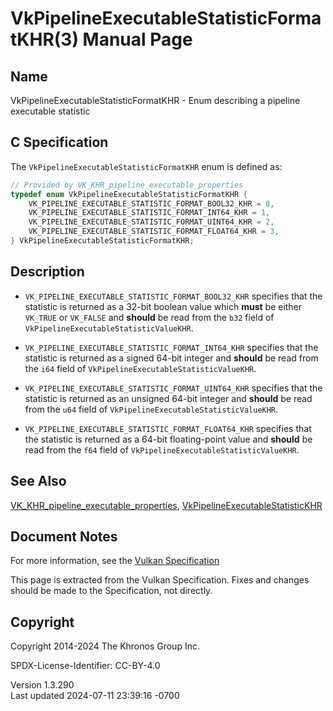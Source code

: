 # VkPipelineExecutableStatisticFormatKHR(3) Manual Page

## Name

VkPipelineExecutableStatisticFormatKHR - Enum describing a pipeline
executable statistic



## <a href="#_c_specification" class="anchor"></a>C Specification

The `VkPipelineExecutableStatisticFormatKHR` enum is defined as:

``` c
// Provided by VK_KHR_pipeline_executable_properties
typedef enum VkPipelineExecutableStatisticFormatKHR {
    VK_PIPELINE_EXECUTABLE_STATISTIC_FORMAT_BOOL32_KHR = 0,
    VK_PIPELINE_EXECUTABLE_STATISTIC_FORMAT_INT64_KHR = 1,
    VK_PIPELINE_EXECUTABLE_STATISTIC_FORMAT_UINT64_KHR = 2,
    VK_PIPELINE_EXECUTABLE_STATISTIC_FORMAT_FLOAT64_KHR = 3,
} VkPipelineExecutableStatisticFormatKHR;
```

## <a href="#_description" class="anchor"></a>Description

- `VK_PIPELINE_EXECUTABLE_STATISTIC_FORMAT_BOOL32_KHR` specifies that
  the statistic is returned as a 32-bit boolean value which **must** be
  either `VK_TRUE` or `VK_FALSE` and **should** be read from the `b32`
  field of `VkPipelineExecutableStatisticValueKHR`.

- `VK_PIPELINE_EXECUTABLE_STATISTIC_FORMAT_INT64_KHR` specifies that the
  statistic is returned as a signed 64-bit integer and **should** be
  read from the `i64` field of `VkPipelineExecutableStatisticValueKHR`.

- `VK_PIPELINE_EXECUTABLE_STATISTIC_FORMAT_UINT64_KHR` specifies that
  the statistic is returned as an unsigned 64-bit integer and **should**
  be read from the `u64` field of
  `VkPipelineExecutableStatisticValueKHR`.

- `VK_PIPELINE_EXECUTABLE_STATISTIC_FORMAT_FLOAT64_KHR` specifies that
  the statistic is returned as a 64-bit floating-point value and
  **should** be read from the `f64` field of
  `VkPipelineExecutableStatisticValueKHR`.

## <a href="#_see_also" class="anchor"></a>See Also

[VK_KHR_pipeline_executable_properties](https://registry.khronos.org/vulkan/specs/1.3-extensions/man/html/VK_KHR_pipeline_executable_properties.html),
[VkPipelineExecutableStatisticKHR](https://registry.khronos.org/vulkan/specs/1.3-extensions/man/html/VkPipelineExecutableStatisticKHR.html)

## <a href="#_document_notes" class="anchor"></a>Document Notes

For more information, see the <a
href="https://registry.khronos.org/vulkan/specs/1.3-extensions/html/vkspec.html#VkPipelineExecutableStatisticFormatKHR"
target="_blank" rel="noopener">Vulkan Specification</a>

This page is extracted from the Vulkan Specification. Fixes and changes
should be made to the Specification, not directly.

## <a href="#_copyright" class="anchor"></a>Copyright

Copyright 2014-2024 The Khronos Group Inc.

SPDX-License-Identifier: CC-BY-4.0

Version 1.3.290  
Last updated 2024-07-11 23:39:16 -0700
